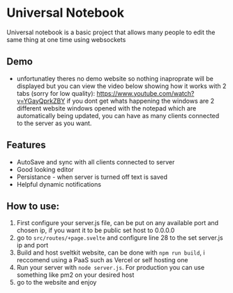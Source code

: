 # Universal Notebook
Universal notebook is a basic project that allows many people to edit the same thing at one time using websockets

## Demo
- unfortunatley theres no demo website so nothing inaproprate will be displayed but you can view the video below showing how it works with 2 tabs (sorry for low quality):
https://www.youtube.com/watch?v=YGayQprkZBY
if you dont get whats happening the windows are 2 different website windows opened with the notepad which are automatically being updated, you can have as many clients connected to the server as you want.

## Features
- AutoSave and sync with all clients connected to server
- Good looking editor 
- Persistance - when server is turned off text is saved
- Helpful dynamic notifications

## How to use:
1. First configure your server.js file, can be put on any available port and chosen ip, if you want it to be public set host to 0.0.0.0
2. go to `src/routes/+page.svelte` and configure line 28 to the set server.js ip and port
3. Build and host sveltkit website, can be done with `npm run build`, i reccomend using a PaaS such as Vercel or self hosting one
4. Run your server with `node server.js`. For production you can use something like pm2 on your desired host
5. go to the website and enjoy